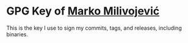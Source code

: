 # GPG Key of [Marko Milivojević](https://markom.dev/)

This is the key I use to sign my commits, tags, and releases, including binaries.
